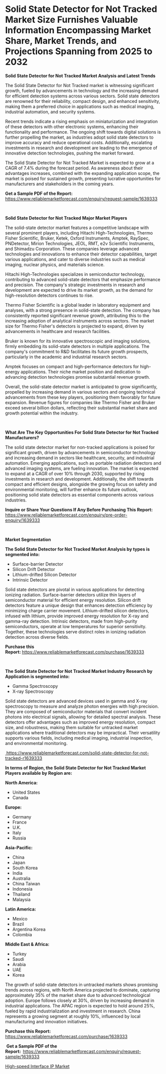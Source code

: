 <p><h1>Solid State Detector for Not Tracked Market Size Furnishes Valuable Information Encompassing Market Share, Market Trends, and Projections Spanning from 2025 to 2032</h1></p><p><strong>Solid State Detector for Not Tracked Market Analysis and Latest Trends</strong></p>
<p><p>The Solid State Detector for Not Tracked market is witnessing significant growth, fueled by advancements in technology and the increasing demand for efficient detection systems across various sectors. Solid state detectors are renowned for their reliability, compact design, and enhanced sensitivity, making them a preferred choice in applications such as medical imaging, industrial automation, and security systems. </p><p>Recent trends indicate a rising emphasis on miniaturization and integration of these detectors with other electronic systems, enhancing their functionality and performance. The ongoing shift towards digital solutions is further propelling the market, as industries adopt solid state detectors to improve accuracy and reduce operational costs. Additionally, escalating investments in research and development are leading to the emergence of innovative detection technologies, pushing the market forward.</p><p>The Solid State Detector for Not Tracked Market is expected to grow at a CAGR of 7.4% during the forecast period. As awareness about their advantages increases, combined with the expanding application scope, the market is poised for sustained growth, presenting lucrative opportunities for manufacturers and stakeholders in the coming years.</p></p>
<p><strong>Get a Sample PDF of the Report:&nbsp;</strong> <a href="https://www.reliablemarketforecast.com/enquiry/request-sample/1639333?utm_campaign=3078&utm_medium=2&utm_source=Github&utm_content=ia&utm_term=06042025&utm_id=solid-state-detector-for-not-tracked">https://www.reliablemarketforecast.com/enquiry/request-sample/1639333</a></p>
<p>&nbsp;</p>
<p><strong>Solid State Detector for Not Tracked Major Market Players</strong></p>
<p><p>The solid-state detector market features a competitive landscape with several prominent players, including Hitachi High-Technologies, Thermo Fisher Scientific, Bruker, Ketek, Oxford Instruments, Amptek, RaySpec, PNDetector, Mirion Technologies, JEOL, RMT, e2v Scientific Instruments, and Shimadzu Corporation. These companies leverage advanced technologies and innovations to enhance their detector capabilities, target various applications, and cater to diverse industries such as medical imaging, nuclear physics, and materials science.</p><p>Hitachi High-Technologies specializes in semiconductor technology, contributing to advanced solid-state detectors that emphasize performance and precision. The company's strategic investments in research and development are expected to drive its market growth, as the demand for high-resolution detectors continues to rise.</p><p>Thermo Fisher Scientific is a global leader in laboratory equipment and analyses, with a strong presence in solid-state detection. The company has consistently reported significant revenue growth, attributing this to the increasing adoption of analytical instruments across sectors. The market size for Thermo Fisher's detectors is projected to expand, driven by advancements in healthcare and research facilities.</p><p>Bruker is known for its innovative spectroscopic and imaging solutions, firmly embedding its solid-state detectors in multiple applications. The company's commitment to R&D facilitates its future growth prospects, particularly in the academic and industrial research sectors.</p><p>Amptek focuses on compact and high-performance detectors for high-energy applications. Their niche market position and dedication to advancing detection technologies promise substantial revenue growth.</p><p>Overall, the solid-state detector market is anticipated to grow significantly, propelled by increasing demand in various sectors and ongoing technical advancements from these key players, positioning them favorably for future expansion. Revenue figures for companies like Thermo Fisher and Bruker exceed several billion dollars, reflecting their substantial market share and growth potential within the industry.</p></p>
<p>&nbsp;</p>
<p><strong>What Are The Key Opportunities For Solid State Detector for Not Tracked Manufacturers?</strong></p>
<p><p>The solid state detector market for non-tracked applications is poised for significant growth, driven by advancements in semiconductor technology and increasing demand in sectors like healthcare, security, and industrial automation. Emerging applications, such as portable radiation detectors and advanced imaging systems, are fueling innovation. The market is expected to expand at a CAGR of over 10% through 2030, supported by rising investments in research and development. Additionally, the shift towards compact and efficient designs, alongside the growing focus on safety and environmental monitoring, will further enhance its future outlook, positioning solid state detectors as essential components across various industries.</p></p>
<p><strong>Inquire or Share Your Questions If Any Before Purchasing This Report:</strong> <a href="https://www.reliablemarketforecast.com/enquiry/pre-order-enquiry/1639333?utm_campaign=3078&utm_medium=2&utm_source=Github&utm_content=ia&utm_term=06042025&utm_id=solid-state-detector-for-not-tracked">https://www.reliablemarketforecast.com/enquiry/pre-order-enquiry/1639333</a></p>
<p>&nbsp;</p>
<p><strong>Market Segmentation</strong></p>
<p><strong>The Solid State Detector for Not Tracked Market Analysis by types is segmented into:</strong></p>
<p><ul><li>Surface-barrier Detector</li><li>Silicon Drift Detector</li><li>Lithium-drifted Silicon Detector</li><li>Intrinsic Detector</li></ul></p>
<p><p>Solid state detectors are pivotal in various applications for detecting ionizing radiation. Surface-barrier detectors utilize thin layers of semiconductor material for efficient energy resolution. Silicon drift detectors feature a unique design that enhances detection efficiency by minimizing charge carrier movement. Lithium-drifted silicon detectors, infused with lithium, provide improved energy resolution for X-ray and gamma-ray detection. Intrinsic detectors, made from high-purity semiconductors, operate at low temperatures for superior sensitivity. Together, these technologies serve distinct roles in ionizing radiation detection across diverse fields.</p></p>
<p><strong>Purchase this Report:&nbsp;</strong><a href="https://www.reliablemarketforecast.com/purchase/1639333?utm_campaign=3078&utm_medium=2&utm_source=Github&utm_content=ia&utm_term=06042025&utm_id=solid-state-detector-for-not-tracked">https://www.reliablemarketforecast.com/purchase/1639333</a></p>
<p>&nbsp;</p>
<p><strong>The Solid State Detector for Not Tracked Market Industry Research by Application is segmented into:</strong></p>
<p><ul><li>Gamma Spectroscopy</li><li>X-ray Spectroscopy</li></ul></p>
<p><p>Solid state detectors are advanced devices used in gamma and X-ray spectroscopy to measure and analyze photon energies with high precision. They are composed of semiconductor materials that convert incident photons into electrical signals, allowing for detailed spectral analysis. These detectors offer advantages such as improved energy resolution, compact size, and robustness, making them suitable for untracked market applications where traditional detectors may be impractical. Their versatility supports various fields, including medical imaging, industrial inspection, and environmental monitoring.</p></p>
<p><a href="https://www.reliablemarketforecast.com/solid-state-detector-for-not-tracked-r1639333?utm_campaign=3078&utm_medium=2&utm_source=Github&utm_content=ia&utm_term=06042025&utm_id=solid-state-detector-for-not-tracked">&nbsp;https://www.reliablemarketforecast.com/solid-state-detector-for-not-tracked-r1639333</a></p>
<p><strong>In terms of Region, the Solid State Detector for Not Tracked Market Players available by Region are:</strong></p>
<p>
    <p> <strong> North America: </strong>
        <ul>
            <li>United States</li>
            <li>Canada</li>
        </ul>
        </p> 
    <p> <strong> Europe: </strong>
        <ul>
            <li>Germany</li>
            <li>France</li>
            <li>U.K.</li>
            <li>Italy</li>
            <li>Russia</li>
        </ul>
        </p> 
    <p> <strong> Asia-Pacific: </strong>
        <ul>
            <li>China</li>
            <li>Japan</li>
            <li>South Korea</li>
            <li>India</li>
            <li>Australia</li>
            <li>China Taiwan</li>
            <li>Indonesia</li>
            <li>Thailand</li>
            <li>Malaysia</li>
        </ul>
        </p> 
    <p> <strong> Latin America: </strong>
        <ul>
            <li>Mexico</li>
            <li>Brazil</li>
            <li>Argentina Korea</li>
            <li>Colombia</li>
        </ul>
        </p> 
    <p> <strong> Middle East & Africa: </strong>
        <ul>
            <li>Turkey</li>
            <li>Saudi</li>
            <li>Arabia</li>
            <li>UAE</li>
            <li>Korea</li>
        </ul>
    </p>
    </p>
<p><p>The growth of solid-state detectors in untracked markets shows promising trends across regions, with North America projected to dominate, capturing approximately 35% of the market share due to advanced technological adoption. Europe follows closely at 30%, driven by increasing demand in industrial applications. The APAC region is expected to hold around 25%, fueled by rapid industrialization and investment in research. China represents a growing segment at roughly 10%, influenced by local manufacturing and innovation initiatives.</p></p>
<p><strong>Purchase this Report: </strong><a href="https://www.reliablemarketforecast.com/purchase/1639333?utm_campaign=3078&utm_medium=2&utm_source=Github&utm_content=ia&utm_term=06042025&utm_id=solid-state-detector-for-not-tracked">https://www.reliablemarketforecast.com/purchase/1639333</a></p>
<p>&nbsp;<strong>Get a Sample PDF of the Report:&nbsp;&nbsp;</strong><a href="https://www.reliablemarketforecast.com/enquiry/request-sample/1639333?utm_campaign=3078&utm_medium=2&utm_source=Github&utm_content=ia&utm_term=06042025&utm_id=solid-state-detector-for-not-tracked">https://www.reliablemarketforecast.com/enquiry/request-sample/1639333</a></p>
<p><strong></strong></p>
<p><p><a href="https://github.com/lateshab69/Market-Research-Report-List-1/blob/main/high-speed-interface-ip-market.md?utm_campaign=3078&utm_medium=2&utm_source=Github&utm_content=ia&utm_term=06042025&utm_id=solid-state-detector-for-not-tracked">High-speed Interface IP Market</a></p></p>